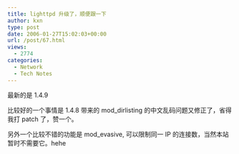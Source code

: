 ```yaml
---
title: lighttpd 升级了，顺便跟一下
author: kxn
type: post
date: 2006-01-27T15:02:03+00:00
url: /post/67.html
views:
  - 2774
categories:
  - Network
  - Tech Notes
---
```


最新的是 1.4.9

比较好的一个事情是 1.4.8 带来的 mod_dirlisting 的中文乱码问题又修正了，省得我打 patch 了，赞一个。

另外一个比较不错的功能是 mod_evasive, 可以限制同一 IP 的连接数，当然本站暂时不需要它。hehe
